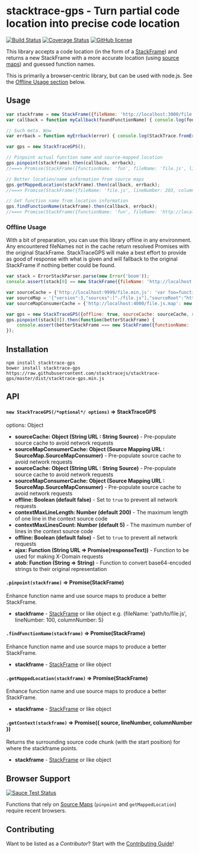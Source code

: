 stacktrace-gps - Turn partial code location into precise code location
===================
[![Build Status](https://travis-ci.org/stacktracejs/stacktrace-gps.svg?branch=master)](https://travis-ci.org/stacktracejs/stacktrace-gps) [![Coverage Status](https://img.shields.io/coveralls/stacktracejs/stacktrace-gps.svg)](https://coveralls.io/r/stacktracejs/stacktrace-gps) [![GitHub license](https://img.shields.io/github/license/stacktracejs/stacktrace-gps.svg)](https://opensource.org/licenses/MIT)

This library accepts a code location (in the form of a [StackFrame](https://github.com/stacktracejs/stackframe)) and
returns a new StackFrame with a more accurate location (using [source maps](http://www.html5rocks.com/en/tutorials/developertools/sourcemaps/)) and guessed function names.

This is primarily a browser-centric library, but can be used with node.js. See the [Offline Usage section](#offline-usage) below.

## Usage
```js
var stackframe = new StackFrame({fileName: 'http://localhost:3000/file.min.js', lineNumber: 1, columnNumber: 3284});
var callback = function myCallback(foundFunctionName) { console.log(foundFunctionName); };

// Such meta. Wow
var errback = function myErrback(error) { console.log(StackTrace.fromError(error)); };

var gps = new StackTraceGPS();

// Pinpoint actual function name and source-mapped location
gps.pinpoint(stackframe).then(callback, errback);
//===> Promise(StackFrame({functionName: 'fun', fileName: 'file.js', lineNumber: 203, columnNumber: 9}), Error)

// Better location/name information from source maps
gps.getMappedLocation(stackframe).then(callback, errback);
//===> Promise(StackFrame({fileName: 'file.js', lineNumber: 203, columnNumber: 9}), Error)

// Get function name from location information
gps.findFunctionName(stackframe).then(callback, errback);
//===> Promise(StackFrame({functionName: 'fun', fileName: 'http://localhost:3000/file.min.js', lineNumber: 1, columnNumber: 3284}), Error)
```

### Offline Usage
With a bit of preparation, you can use this library offline in any environment. Any encountered fileNames not in the cache return resolved
Promises with the original StackFrame. StackTraceGPS will make a best effort to provide as good of response with what is given and will
fallback to the original StackFrame if nothing better could be found.

```js
var stack = ErrorStackParser.parse(new Error('boom'));
console.assert(stack[0] == new StackFrame({fileName: 'http://localhost:9999/file.min.js', lineNumber: 1, columnNumber: 32}));

var sourceCache = {'http://localhost:9999/file.min.js': 'var foo=function(){};function bar(){}var baz=eval("XXX");\n//# sourceMappingURL=file.js.map'};
var sourceMap = '{"version":3,"sources":["./file.js"],"sourceRoot":"http://localhost:4000/","names":["foo","bar","baz","eval"],"mappings":"AAAA,GAAIA,KAAM,YACV,SAASC,QACT,GAAIC,KAAMC,KAAK","file":"file.min.js"}';
var sourceMapConsumerCache = {'http://localhost:4000/file.js.map': new SourceMap.SourceMapConsumer(sourceMap)};

var gps = new StackTraceGPS({offline: true, sourceCache: sourceCache, sourceMapConsumerCache: sourceMapConsumerCache});
gps.pinpoint(stack[0]).then(function(betterStackFrame) {
    console.assert(betterStackFrame === new StackFrame({functionName: 'bar', fileName: 'http://localhost:9999/file.js', lineNumber: 2, columnNumber: 9}));
});
```

## Installation
```
npm install stacktrace-gps
bower install stacktrace-gps
https://raw.githubusercontent.com/stacktracejs/stacktrace-gps/master/dist/stacktrace-gps.min.js
```

## API

#### `new StackTraceGPS(/*optional*/ options)` => StackTraceGPS
options: Object
* **sourceCache: Object (String URL : String Source)** - Pre-populate source cache to avoid network requests
* **sourceMapConsumerCache: Object (Source Mapping URL : SourceMap.SourceMapConsumer)** - Pre-populate source cache to avoid network requests
* **sourceCache: Object (String URL : String Source)** - Pre-populate source cache to avoid network requests
* **sourceMapConsumerCache: Object (Source Mapping URL : SourceMap.SourceMapConsumer)** - Pre-populate source cache to avoid network requests
* **offline: Boolean (default false)** - Set to `true` to prevent all network requests
* **contextMaxLineLength: Number (default 200)** - The maximum length of one line in the context source code
* **contextMaxLinesCount: Number (default 5)** - The maximum number of lines in the context source code 
* **offline: Boolean (default false)** - Set to `true` to prevent all network requests
* **ajax: Function (String URL => Promise(responseText))** - Function to be used for making X-Domain requests
* **atob: Function (String => String)** - Function to convert base64-encoded strings to their original representation

#### `.pinpoint(stackframe)` => Promise(StackFrame)
Enhance function name and use source maps to produce a better StackFrame.
* **stackframe** - [StackFrame](https://github.com/stacktracejs/stackframe) or like object
e.g. {fileName: 'path/to/file.js', lineNumber: 100, columnNumber: 5}

#### `.findFunctionName(stackframe)` => Promise(StackFrame)
Enhance function name and use source maps to produce a better StackFrame.
* **stackframe** - [StackFrame](https://github.com/stacktracejs/stackframe) or like object

#### `.getMappedLocation(stackframe)` => Promise(StackFrame)
Enhance function name and use source maps to produce a better StackFrame.
* **stackframe** - [StackFrame](https://github.com/stacktracejs/stackframe) or like object

#### `.getContext(stackframe)` => Promise({ source, lineNumber, columnNumber })
Returns the surrounding source code chunk (with the start position) for where the stackframe points.
* **stackframe** - [StackFrame](https://github.com/stacktracejs/stackframe) or like object

## Browser Support
[![Sauce Test Status](https://saucelabs.com/browser-matrix/stacktracejs.svg)](https://saucelabs.com/u/stacktracejs)

Functions that rely on [Source Maps](http://www.html5rocks.com/en/tutorials/developertools/sourcemaps/)
(`pinpoint` and `getMappedLocation`) require recent browsers.

## Contributing
Want to be listed as a *Contributor*? Start with the [Contributing Guide](CONTRIBUTING.md)!
